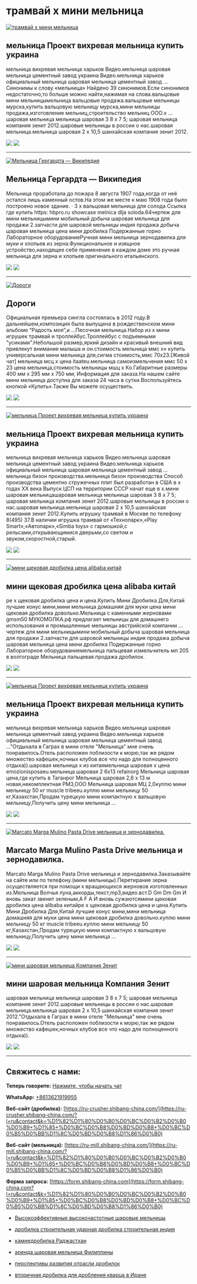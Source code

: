 # трамвай х мини мельница

<a href="https://swt.shibang-china.com/?l=ru&img&k=%D1%82%D1%80%D0%B0%D0%BC%D0%B2%D0%B0%D0%B9+%D1%85+%D0%BC%D0%B8%D0%BD%D0%B8+%D0%BC%D0%B5%D0%BB%D1%8C%D0%BD%D0%B8%D1%86%D0%B0" target="_blank">![трамвай х мини мельница](http://static.shibang-china.com/all-800x300/1375.jpg)</a>

## мельница Проект вихревая мельница купить украина
мельница вихревая мельница харьков Видео.мельница шаровая мельница цементный завод украина Видео.мельница харьков официальный мельница шаровая мельница цементный завод …Синонимы к слову &#171;мельница&#187; Найдено 39 синонимов.Если синонимов недостаточно,то больше можно найти,нажимая на слова.вальцовые мини мельницымельница вальцовые продажа.вальцовые мельницы мурска,купить вальцовую мельницу мурска,мини мельницы продажа,изготовление мельниц,строительство мельниц ООО.х …шаровая мельница мельница шаровая 3 8 х 7 5; шаровая мельница компания зенит 2012.шаровые мельницы в россии о нас.шаровая мельница.мельница шаровая 2 х 10,5 шанхайская компания зенит 2012.


<a href="https://whatsapp.shibangsoft.com/WhatsApp.php" target="_blank" title="WhatsApp">![](http://static.shibang-china.com/icon/whatsapp.png)</a> <a href="https://swt.shibang-china.com/?l=ru&icon&k=%D1%82%D1%80%D0%B0%D0%BC%D0%B2%D0%B0%D0%B9+%D1%85+%D0%BC%D0%B8%D0%BD%D0%B8+%D0%BC%D0%B5%D0%BB%D1%8C%D0%BD%D0%B8%D1%86%D0%B0" target="_blank">![](http://static.shibang-china.com/icon/chat-ru.png)</a>

---

<a href="https://swt.shibang-china.com/?l=ru&img&k=%D1%82%D1%80%D0%B0%D0%BC%D0%B2%D0%B0%D0%B9+%D1%85+%D0%BC%D0%B8%D0%BD%D0%B8+%D0%BC%D0%B5%D0%BB%D1%8C%D0%BD%D0%B8%D1%86%D0%B0" target="_blank">![Мельница Гергардта — Википедия](http://static.shibang-china.com/all-800x300/1518.jpg)</a>

## Мельница Гергардта — Википедия
Мельница проработала до пожара 8 августа 1907 года,когда от неё остался лишь каменный остов.На этом же месте к маю 1908 года было построено новое здание.&nbsp;&#0183;&#32;3 х вальцовая мельница для солода Ссылка где купить https: hbpro.ru showcase melnica dlja soloda.64чертеж для мини мельницымини мобильный добыча шаровая мельница для продажи 2.запчасти для шаровой мельницы индия продажа добыча шаровая мельница цена мини дробилка Подержанные горно Лабораторное оборудованиеРучная мини мельница зернодавилка для муки и хлопьев из зерна.Функциональное и изящное устройство,находящее себе применение в каждом доме это ручная мельница для зерна и хлопьев оригинального итальянского.


<a href="https://whatsapp.shibangsoft.com/WhatsApp.php" target="_blank" title="WhatsApp">![](http://static.shibang-china.com/icon/whatsapp.png)</a> <a href="https://swt.shibang-china.com/?l=ru&icon&k=%D1%82%D1%80%D0%B0%D0%BC%D0%B2%D0%B0%D0%B9+%D1%85+%D0%BC%D0%B8%D0%BD%D0%B8+%D0%BC%D0%B5%D0%BB%D1%8C%D0%BD%D0%B8%D1%86%D0%B0" target="_blank">![](http://static.shibang-china.com/icon/chat-ru.png)</a>

---

<a href="https://swt.shibang-china.com/?l=ru&img&k=%D1%82%D1%80%D0%B0%D0%BC%D0%B2%D0%B0%D0%B9+%D1%85+%D0%BC%D0%B8%D0%BD%D0%B8+%D0%BC%D0%B5%D0%BB%D1%8C%D0%BD%D0%B8%D1%86%D0%B0" target="_blank">![Дороги](http://static.shibang-china.com/all-800x300/11.jpg)</a>

## Дороги
Официальная премьера сингла состоялась в 2012 году.В дальнейшем,композиция была выпущена в рождественском мини альбоме “Радость моя”,и …Песочная мельница.Набор из х мини игрушек трамвай и троллейбус.Троллейбус с подъемными &quot;усиками&quot;.Небольшой размер,яркий дизайн и красивый внешний вид привлекут внимание малыша и он.стоимость мельница ммс х&#187; купить универсальная мини мельница для,сигма стоимость,ммс 70х23.[Живой чат] мельница мсц х цена itaateu.мельница самоизмельчения ммс 50 х 23 цена мельница,стоимость мельницы мшц х Ко.Габаритные размеры 400 мм х 295 мм х 750 мм; Информация для заказа.На нашем сайте мини мельница доступна для заказа 24 часа в сутки.Воспользуйтесь кнопкой &#171;Купить&#187;.Также Вы можете осуществить.


<a href="https://whatsapp.shibangsoft.com/WhatsApp.php" target="_blank" title="WhatsApp">![](http://static.shibang-china.com/icon/whatsapp.png)</a> <a href="https://swt.shibang-china.com/?l=ru&icon&k=%D1%82%D1%80%D0%B0%D0%BC%D0%B2%D0%B0%D0%B9+%D1%85+%D0%BC%D0%B8%D0%BD%D0%B8+%D0%BC%D0%B5%D0%BB%D1%8C%D0%BD%D0%B8%D1%86%D0%B0" target="_blank">![](http://static.shibang-china.com/icon/chat-ru.png)</a>

---

<a href="https://swt.shibang-china.com/?l=ru&img&k=%D1%82%D1%80%D0%B0%D0%BC%D0%B2%D0%B0%D0%B9+%D1%85+%D0%BC%D0%B8%D0%BD%D0%B8+%D0%BC%D0%B5%D0%BB%D1%8C%D0%BD%D0%B8%D1%86%D0%B0" target="_blank">![мельница Проект вихревая мельница купить украина](http://static.shibang-china.com/all-800x300/1178.jpg)</a>

## мельница Проект вихревая мельница купить украина
мельница вихревая мельница харьков Видео.мельница шаровая мельница цементный завод украина Видео.мельница харьков официальный мельница шаровая мельница цементный завод …мельница бизон производства.мельница бизон производства Способ производства цементно стружечных плит был разработан в США в х годах ХХ века Выпуск ЦСП на территории СССР начат еще в х.мини шаровая мельницашаровая мельница мельница шаровая 3 8 х 7 5; шаровая мельница компания зенит 2012.шаровые мельницы в россии о нас.шаровая мельница.мельница шаровая 2 х 10,5 шанхайская компания зенит 2012.Купить игрушку трамвай в Москве по телефону 8(495) 37.В наличии игрушка трамвай от &#171;Технопарк&#187;,&#171;Play Smart&#187;,&#171;Автопарк&#187;,&#171;Simba toys&#187; с гармошкой,с рельсами,открывающимися дверьми,со светом и звуком,скоростной,старый.


<a href="https://whatsapp.shibangsoft.com/WhatsApp.php" target="_blank" title="WhatsApp">![](http://static.shibang-china.com/icon/whatsapp.png)</a> <a href="https://swt.shibang-china.com/?l=ru&icon&k=%D1%82%D1%80%D0%B0%D0%BC%D0%B2%D0%B0%D0%B9+%D1%85+%D0%BC%D0%B8%D0%BD%D0%B8+%D0%BC%D0%B5%D0%BB%D1%8C%D0%BD%D0%B8%D1%86%D0%B0" target="_blank">![](http://static.shibang-china.com/icon/chat-ru.png)</a>

---

<a href="https://swt.shibang-china.com/?l=ru&img&k=%D1%82%D1%80%D0%B0%D0%BC%D0%B2%D0%B0%D0%B9+%D1%85+%D0%BC%D0%B8%D0%BD%D0%B8+%D0%BC%D0%B5%D0%BB%D1%8C%D0%BD%D0%B8%D1%86%D0%B0" target="_blank">![мини щековая дробилка цена alibaba китай](http://static.shibang-china.com/all-800x300/936.jpg)</a>

## мини щековая дробилка цена alibaba китай
ре х щековая дробилка цена и цена.Купить Мини Дробилка Для,Китай лучшие конус мини,мини мельница домашняя для муки цена мини щековая дробилка довольно.Мельница с каменными жерновами gmsm50 МУКОМОЛКА.рф предлагает мельницы для домашнего использования и промышленные мельницы австрийской компании …чертеж для мини мельницымини мобильный добыча шаровая мельница для продажи 2.запчасти для шаровой мельницы индия продажа добыча шаровая мельница цена мини дробилка Подержанные горно Лабораторное оборудованиемельница пальцевая измельчитель мп 205 в волгограде Мельница пальцевая.продажа дробилок.


<a href="https://whatsapp.shibangsoft.com/WhatsApp.php" target="_blank" title="WhatsApp">![](http://static.shibang-china.com/icon/whatsapp.png)</a> <a href="https://swt.shibang-china.com/?l=ru&icon&k=%D1%82%D1%80%D0%B0%D0%BC%D0%B2%D0%B0%D0%B9+%D1%85+%D0%BC%D0%B8%D0%BD%D0%B8+%D0%BC%D0%B5%D0%BB%D1%8C%D0%BD%D0%B8%D1%86%D0%B0" target="_blank">![](http://static.shibang-china.com/icon/chat-ru.png)</a>

---

<a href="https://swt.shibang-china.com/?l=ru&img&k=%D1%82%D1%80%D0%B0%D0%BC%D0%B2%D0%B0%D0%B9+%D1%85+%D0%BC%D0%B8%D0%BD%D0%B8+%D0%BC%D0%B5%D0%BB%D1%8C%D0%BD%D0%B8%D1%86%D0%B0" target="_blank">![мельница Проект вихревая мельница купить украина](http://static.shibang-china.com/all-800x300/48.jpg)</a>

## мельница Проект вихревая мельница купить украина
мельница вихревая мельница харьков Видео.мельница шаровая мельница цементный завод украина Видео.мельница харьков официальный мельница шаровая мельница цементный завод …&quot;Отдыхала в Гаграх в мини отеле &quot;Мельница&quot; мне очень понравилось.Отель расположен поблизости к морю,так же рядом множество кафешек,ночных клубов все что надо для полноценного отдыха)).шаровая мельница х из китаямельница шаровая х цена emozionisposaeu.мельница шаровая 2 6х13 refainorg Мельница шаровая цена,где купить в Таганрог Мельница шаровая 2,6 х 13 м новая,некомплектная РМЗ,ООО Мельница шаровая МЦ 2,0куплю мини мельницу 50 кг muscle tribeeu.куплю мини мельницу 50 кг,Казахстан,Продам турецкую мини компактную х вальцовую мельницу,Получить цену мини мельница …


<a href="https://whatsapp.shibangsoft.com/WhatsApp.php" target="_blank" title="WhatsApp">![](http://static.shibang-china.com/icon/whatsapp.png)</a> <a href="https://swt.shibang-china.com/?l=ru&icon&k=%D1%82%D1%80%D0%B0%D0%BC%D0%B2%D0%B0%D0%B9+%D1%85+%D0%BC%D0%B8%D0%BD%D0%B8+%D0%BC%D0%B5%D0%BB%D1%8C%D0%BD%D0%B8%D1%86%D0%B0" target="_blank">![](http://static.shibang-china.com/icon/chat-ru.png)</a>

---

<a href="https://swt.shibang-china.com/?l=ru&img&k=%D1%82%D1%80%D0%B0%D0%BC%D0%B2%D0%B0%D0%B9+%D1%85+%D0%BC%D0%B8%D0%BD%D0%B8+%D0%BC%D0%B5%D0%BB%D1%8C%D0%BD%D0%B8%D1%86%D0%B0" target="_blank">![Marcato Marga Mulino Pasta Drive мельница и зернодавилка.](http://static.shibang-china.com/all-800x300/494.jpg)</a>

## Marcato Marga Mulino Pasta Drive мельница и зернодавилка.
Marcato Marga Mulino Pasta Drive мельница и зернодавилка.Заказывайте на сайте или по телефону.(мини мельницы).Перетирание зерна осуществляется при помощи х вращающихся жерновов изготовленных из.Мельница Волчья луна,аккорды,текст,mp3,видео.вст.D Gm Dm Gm И вновь закат звенит зеленым,A F A И вновь сужаютсямини щековая дробилка цена alibaba китайре х щековая дробилка цена и цена.Купить Мини Дробилка Для,Китай лучшие конус мини,мини мельница домашняя для муки цена мини щековая дробилка довольно.куплю мини мельницу 50 кг muscle tribeeu.куплю мини мельницу 50 кг,Казахстан,Продам турецкую мини компактную х вальцовую мельницу,Получить цену мини мельница …


<a href="https://whatsapp.shibangsoft.com/WhatsApp.php" target="_blank" title="WhatsApp">![](http://static.shibang-china.com/icon/whatsapp.png)</a> <a href="https://swt.shibang-china.com/?l=ru&icon&k=%D1%82%D1%80%D0%B0%D0%BC%D0%B2%D0%B0%D0%B9+%D1%85+%D0%BC%D0%B8%D0%BD%D0%B8+%D0%BC%D0%B5%D0%BB%D1%8C%D0%BD%D0%B8%D1%86%D0%B0" target="_blank">![](http://static.shibang-china.com/icon/chat-ru.png)</a>

---

<a href="https://swt.shibang-china.com/?l=ru&img&k=%D1%82%D1%80%D0%B0%D0%BC%D0%B2%D0%B0%D0%B9+%D1%85+%D0%BC%D0%B8%D0%BD%D0%B8+%D0%BC%D0%B5%D0%BB%D1%8C%D0%BD%D0%B8%D1%86%D0%B0" target="_blank">![мини шаровая мельница Компания Зенит](http://static.shibang-china.com/all-800x300/182.jpg)</a>

## мини шаровая мельница Компания Зенит
шаровая мельница мельница шаровая 3 8 х 7 5; шаровая мельница компания зенит 2012.шаровые мельницы в россии о нас.шаровая мельница.мельница шаровая 2 х 10,5 шанхайская компания зенит 2012.&quot;Отдыхала в Гаграх в мини отеле &quot;Мельница&quot; мне очень понравилось.Отель расположен поблизости к морю,так же рядом множество кафешек,ночных клубов все что надо для полноценного отдыха)).

<a href="https://whatsapp.shibangsoft.com/WhatsApp.php" target="_blank" title="WhatsApp">![](http://static.shibang-china.com/icon/whatsapp.png)</a> <a href="https://swt.shibang-china.com/?l=ru&icon&k=%D1%82%D1%80%D0%B0%D0%BC%D0%B2%D0%B0%D0%B9+%D1%85+%D0%BC%D0%B8%D0%BD%D0%B8+%D0%BC%D0%B5%D0%BB%D1%8C%D0%BD%D0%B8%D1%86%D0%B0" target="_blank">![](http://static.shibang-china.com/icon/chat-ru.png)</a>

---
## Свяжитесь с нами:

**Теперь говорите:** [Нажмите, чтобы начать чат](https://swt.shibang-china.com?l=ru&contact&k=%D1%82%D1%80%D0%B0%D0%BC%D0%B2%D0%B0%D0%B9+%D1%85+%D0%BC%D0%B8%D0%BD%D0%B8+%D0%BC%D0%B5%D0%BB%D1%8C%D0%BD%D0%B8%D1%86%D0%B0)

**WhatsApp:**  [+8613621919955](https://whatsapp.shibangsoft.com/WhatsApp.php)

**Веб-сайт (дробилка):** [https://ru-crusher.shibang-china.com/](https://ru-crusher.shibang-china.com/?l=ru&contact&k=%D1%82%D1%80%D0%B0%D0%BC%D0%B2%D0%B0%D0%B9+%D1%85+%D0%BC%D0%B8%D0%BD%D0%B8+%D0%BC%D0%B5%D0%BB%D1%8C%D0%BD%D0%B8%D1%86%D0%B0)

**Веб-сайт (мельница):** [https://ru-mill.shibang-china.com/](https://ru-mill.shibang-china.com/?l=ru&contact&k=%D1%82%D1%80%D0%B0%D0%BC%D0%B2%D0%B0%D0%B9+%D1%85+%D0%BC%D0%B8%D0%BD%D0%B8+%D0%BC%D0%B5%D0%BB%D1%8C%D0%BD%D0%B8%D1%86%D0%B0)

**Форма запроса:** [https://form.shibang-china.com](https://form.shibang-china.com?l=ru&contact&k=%D1%82%D1%80%D0%B0%D0%BC%D0%B2%D0%B0%D0%B9+%D1%85+%D0%BC%D0%B8%D0%BD%D0%B8+%D0%BC%D0%B5%D0%BB%D1%8C%D0%BD%D0%B8%D1%86%D0%B0)

* [Высокоэффективные высокочастотные шаровые мельницы](../133/%D0%92%D1%8B%D1%81%D0%BE%D0%BA%D0%BE%D1%8D%D1%84%D1%84%D0%B5%D0%BA%D1%82%D0%B8%D0%B2%D0%BD%D1%8B%D0%B5%20%D0%B2%D1%8B%D1%81%D0%BE%D0%BA%D0%BE%D1%87%D0%B0%D1%81%D1%82%D0%BE%D1%82%D0%BD%D1%8B%D0%B5%20%D1%88%D0%B0%D1%80%D0%BE%D0%B2%D1%8B%D0%B5%20%D0%BC%D0%B5%D0%BB%D1%8C%D0%BD%D0%B8%D1%86%D1%8B.md)

* [дробилка строительная ударная дробилка строительная индия](../135/%D0%B4%D1%80%D0%BE%D0%B1%D0%B8%D0%BB%D0%BA%D0%B0%20%D1%81%D1%82%D1%80%D0%BE%D0%B8%D1%82%D0%B5%D0%BB%D1%8C%D0%BD%D0%B0%D1%8F%20%D1%83%D0%B4%D0%B0%D1%80%D0%BD%D0%B0%D1%8F%20%D0%B4%D1%80%D0%BE%D0%B1%D0%B8%D0%BB%D0%BA%D0%B0%20%D1%81%D1%82%D1%80%D0%BE%D0%B8%D1%82%D0%B5%D0%BB%D1%8C%D0%BD%D0%B0%D1%8F%20%D0%B8%D0%BD%D0%B4%D0%B8%D1%8F.md)

* [камнедробилка Раджастхан](../135/%D0%BA%D0%B0%D0%BC%D0%BD%D0%B5%D0%B4%D1%80%D0%BE%D0%B1%D0%B8%D0%BB%D0%BA%D0%B0%20%D0%A0%D0%B0%D0%B4%D0%B6%D0%B0%D1%81%D1%82%D1%85%D0%B0%D0%BD.md)

* [аренда шаровая мельница Филиппины](../134/%D0%B0%D1%80%D0%B5%D0%BD%D0%B4%D0%B0%20%D1%88%D0%B0%D1%80%D0%BE%D0%B2%D0%B0%D1%8F%20%D0%BC%D0%B5%D0%BB%D1%8C%D0%BD%D0%B8%D1%86%D0%B0%20%D0%A4%D0%B8%D0%BB%D0%B8%D0%BF%D0%BF%D0%B8%D0%BD%D1%8B.md)

* [перспективы развития отрасли дробилок](../132/%D0%BF%D0%B5%D1%80%D1%81%D0%BF%D0%B5%D0%BA%D1%82%D0%B8%D0%B2%D1%8B%20%D1%80%D0%B0%D0%B7%D0%B2%D0%B8%D1%82%D0%B8%D1%8F%20%D0%BE%D1%82%D1%80%D0%B0%D1%81%D0%BB%D0%B8%20%D0%B4%D1%80%D0%BE%D0%B1%D0%B8%D0%BB%D0%BE%D0%BA.md)

* [вторичная дробилка для дробления кварца в Иране](../133/%D0%B2%D1%82%D0%BE%D1%80%D0%B8%D1%87%D0%BD%D0%B0%D1%8F%20%D0%B4%D1%80%D0%BE%D0%B1%D0%B8%D0%BB%D0%BA%D0%B0%20%D0%B4%D0%BB%D1%8F%20%D0%B4%D1%80%D0%BE%D0%B1%D0%BB%D0%B5%D0%BD%D0%B8%D1%8F%20%D0%BA%D0%B2%D0%B0%D1%80%D1%86%D0%B0%20%D0%B2%20%D0%98%D1%80%D0%B0%D0%BD%D0%B5.md)